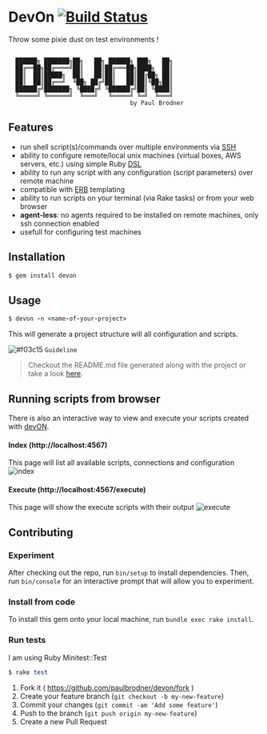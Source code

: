 # DevOn [![Build Status](https://travis-ci.org/paulbrodner/devOn.svg?branch=master)](https://travis-ci.org/paulbrodner/devOn)
Throw some pixie dust on test environments !

```

  ██████╗ ███████╗██╗   ██╗ ██████╗ ███╗   ██╗
  ██╔══██╗██╔════╝██║   ██║██╔═══██╗████╗  ██║
  ██║  ██║█████╗  ██║   ██║██║   ██║██╔██╗ ██║
  ██║  ██║██╔══╝  ╚██╗ ██╔╝██║   ██║██║╚██╗██║
  ██████╔╝███████╗ ╚████╔╝ ╚██████╔╝██║ ╚████║
  ╚═════╝ ╚══════╝  ╚═══╝   ╚═════╝ ╚═╝  ╚═══╝
                                  by Paul Brodner
```                                                                                     

## Features

* run shell script(s)/commands over multiple environments via [SSH](https://en.wikipedia.org/wiki/Secure_Shell)
* ability to configure remote/local unix machines (virtual boxes, AWS servers, etc.) using simple Ruby [DSL](https://en.wikipedia.org/wiki/Domain-specific_language)
* ability to run any script with any configuration (script parameters) over remote machine
* compatible with [ERB](https://ruby-doc.org/stdlib-2.5.0/libdoc/erb/rdoc/ERB.html) templating
* ability to run scripts on your terminal (via Rake tasks) or from your web browser
* **agent-less**: no agents required  to be installed on remote machines, only ssh connection enabled
* usefull for configuring test machines

## Installation

```ruby
$ gem install devon
```

## Usage

```ruby
$ devon -n <name-of-your-project>
```

This will generate a project structure will all configuration and scripts.

![#f03c15](https://placehold.it/15/f03c15/000000?text=+) `Guideline`
> Checkout the README.md file generated along with the project or take a look [here](structure/README.md).

## Running scripts from browser
There is also an interactive way to view and execute your scripts created with [devON](https://github.com/paulbrodner/devon).

#### Index (http://localhost:4567)

This page will list all available scripts, connections and configuration
![index](http://s12.postimg.org/ovddnf1yl/image.png) 

#### Execute (http://localhost:4567/execute)

This page will show the execute scripts with their output
![execute](http://s2.postimg.org/chw02e2w9/image.png)


## Contributing

### Experiment
After checking out the repo, run `bin/setup` to install dependencies. Then, run `bin/console` for an interactive prompt that will allow you to experiment.

### Install from code
To install this gem onto your local machine, run `bundle exec rake install`.

### Run tests
I am using Ruby Minitest::Test
```ruby
$ rake test
```

1. Fork it ( https://github.com/paulbrodner/devon/fork )
2. Create your feature branch (`git checkout -b my-new-feature`)
3. Commit your changes (`git commit -am 'Add some feature'`)
4. Push to the branch (`git push origin my-new-feature`)
5. Create a new Pull Request
